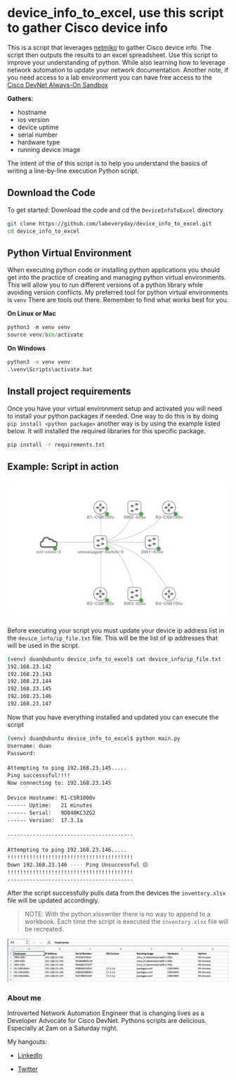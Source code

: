 # device_info_to_excel, use this script to gather Cisco device info

This is a script that leverages [netmiko](https://github.com/ktbyers/netmiko) to gather Cisco device info. The script then outputs the results to an excel spreadsheet. Use this script to improve your understanding of python. While also learning how to leverage network automation to update your network documentation. Another note, if you need access to a lab environment you can have free access to the [Cisco DevNet Always-On Sandbox](https://devnetsandbox.cisco.com/RM/Diagram/Index/e83cfd31-ade3-4e15-91d6-3118b867a0dd?diagramType=Topology)

**Gathers**:

- hostname
- ios version
- device uptime
- serial number
- hardware type
- running device image

The intent of the of this script is to help you understand the basics of writing a line-by-line execution Python script.

## Download the Code

To get started: Download the code and cd the `DeviceInfoToExcel` directory

```bash
git clone https://github.com/labeveryday/device_info_to_excel.git
cd device_info_to_excel
```

## Python Virtual Environment

When executing python code or installing python applications you should get into the practice of creating and managing python virtual environments.
This will allow you to run different versions of a python library while avoiding version conflicts. My preferred tool for python virtual environments is `venv`
There are tools out there. Remember to find what works best for you.

**On Linux or Mac**

```python
python3 -m venv venv
source venv/bin/activate
```

**On Windows**

```cmd
python3 -m venv venv
.\venv\Scripts\activate.bat
```

## Install project requirements

Once you have your virtual environment setup and activated you will need to install your python packages if needed. One way to do this is by doing `pip install <python package>` another way is by using the
example listed below. It will installed the required libraries for this specific package.

```bash
pip install -r requirements.txt
```

## Example: Script in action

![Lab](https://github.com/labeveryday/Notes/blob/main/images/cml.png)

Before executing your script you must update your device ip address list in the `device_info/ip_file.txt` file. This will be the list of ip addresses that will be used in the script.

```bash
(venv) duan@ubuntu device_info_to_excel$ cat device_info/ip_file.txt 
192.168.23.142
192.168.23.143
192.168.23.144
192.168.23.145
192.168.23.146
192.168.23.147
```

Now that you have everything installed and updated you can execute the script

```bash
(venv) duan@ubuntu device_info_to_excel$ python main.py
Username: duan
Password: 

Attempting to ping 192.168.23.145.....
Ping successsful!!!!
Now connecting to: 192.168.23.145

Device Hostname: R1-CSR1000v
------ Uptime:   21 minutes
------ Serial:   9O840KC3ZG2
------ Version:  17.3.1a

----------------------------------------

Attempting to ping 192.168.23.146.....
!!!!!!!!!!!!!!!!!!!!!!!!!!!!!!!!!!!!!!!!
Down 192.168.23.146 ---- Ping Unsuccessful 😔
!!!!!!!!!!!!!!!!!!!!!!!!!!!!!!!!!!!!!!!!
----------------------------------------
```

After the script successfully pulls data from the devices the `inventory.xlsx` file will be updated accordingly.

> NOTE: With the python xlsxwriter there is no way to append to a workbook. Each time the script is executed the `inventory.xlsx` file will be recreated.

![excel](https://github.com/labeveryday/Notes/blob/main/images/device_excel.png)

### About me

Introverted Network Automation Engineer that is changing lives as a Developer Advocate for Cisco DevNet. Pythons scripts are delicious. Especially at 2am on a Saturday night.

My hangouts:

- [LinkedIn](https://www.linkedin.com/in/duanlightfoot/)

- [Twitter](https://twitter.com/labeveryday)
